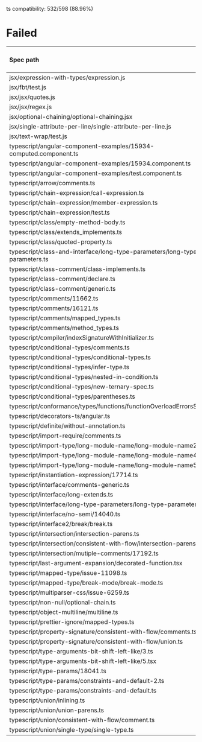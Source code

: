 ts compatibility: 532/598 (88.96%)

# Failed

| Spec path | Failed or Passed | Match ratio |
| :-------- | :--------------: | :---------: |
| jsx/expression-with-types/expression.js | 💥💥💥💥 | 0.00% |
| jsx/fbt/test.js | 💥 | 84.06% |
| jsx/jsx/quotes.js | 💥💥💥💥 | 79.41% |
| jsx/jsx/regex.js | 💥💥💥💥 | 75.00% |
| jsx/optional-chaining/optional-chaining.jsx | 💥 | 85.96% |
| jsx/single-attribute-per-line/single-attribute-per-line.js | 💥✨ | 43.37% |
| jsx/text-wrap/test.js | 💥 | 99.56% |
| typescript/angular-component-examples/15934-computed.component.ts | 💥💥 | 76.92% |
| typescript/angular-component-examples/15934.component.ts | 💥💥 | 53.85% |
| typescript/angular-component-examples/test.component.ts | 💥💥 | 41.18% |
| typescript/arrow/comments.ts | 💥✨ | 44.44% |
| typescript/chain-expression/call-expression.ts | 💥 | 82.81% |
| typescript/chain-expression/member-expression.ts | 💥 | 82.09% |
| typescript/chain-expression/test.ts | 💥 | 50.00% |
| typescript/class/empty-method-body.ts | 💥 | 80.00% |
| typescript/class/extends_implements.ts | 💥 | 90.12% |
| typescript/class/quoted-property.ts | 💥 | 66.67% |
| typescript/class-and-interface/long-type-parameters/long-type-parameters.ts | 💥 | 63.64% |
| typescript/class-comment/class-implements.ts | 💥 | 89.25% |
| typescript/class-comment/declare.ts | 💥 | 84.62% |
| typescript/class-comment/generic.ts | 💥 | 92.00% |
| typescript/comments/11662.ts | 💥 | 80.00% |
| typescript/comments/16121.ts | 💥 | 72.46% |
| typescript/comments/mapped_types.ts | 💥 | 96.77% |
| typescript/comments/method_types.ts | 💥 | 82.05% |
| typescript/compiler/indexSignatureWithInitializer.ts | 💥 | 87.50% |
| typescript/conditional-types/comments.ts | 💥✨ | 31.51% |
| typescript/conditional-types/conditional-types.ts | 💥✨ | 34.48% |
| typescript/conditional-types/infer-type.ts | 💥✨ | 4.76% |
| typescript/conditional-types/nested-in-condition.ts | 💥✨ | 15.79% |
| typescript/conditional-types/new-ternary-spec.ts | 💥✨ | 10.67% |
| typescript/conditional-types/parentheses.ts | 💥✨ | 15.22% |
| typescript/conformance/types/functions/functionOverloadErrorsSyntax.ts | 💥 | 0.00% |
| typescript/decorators-ts/angular.ts | 💥 | 87.50% |
| typescript/definite/without-annotation.ts | 💥 | 91.67% |
| typescript/import-require/comments.ts | 💥 | 33.33% |
| typescript/import-type/long-module-name/long-module-name2.ts | 💥 | 25.00% |
| typescript/import-type/long-module-name/long-module-name4.ts | 💥 | 89.29% |
| typescript/import-type/long-module-name/long-module-name5.ts | 💥 | 33.33% |
| typescript/instantiation-expression/17714.ts | 💥 | 0.00% |
| typescript/interface/comments-generic.ts | 💥💥 | 41.94% |
| typescript/interface/long-extends.ts | 💥💥 | 83.64% |
| typescript/interface/long-type-parameters/long-type-parameters.ts | 💥💥 | 87.33% |
| typescript/interface/no-semi/14040.ts | 💥 | 84.81% |
| typescript/interface2/break/break.ts | 💥💥💥 | 82.30% |
| typescript/intersection/intersection-parens.ts | 💥💥 | 86.17% |
| typescript/intersection/consistent-with-flow/intersection-parens.ts | 💥 | 69.77% |
| typescript/intersection/mutiple-comments/17192.ts | 💥 | 60.00% |
| typescript/last-argument-expansion/decorated-function.tsx | 💥 | 29.06% |
| typescript/mapped-type/issue-11098.ts | 💥 | 97.03% |
| typescript/mapped-type/break-mode/break-mode.ts | 💥 | 68.75% |
| typescript/multiparser-css/issue-6259.ts | 💥 | 57.14% |
| typescript/non-null/optional-chain.ts | 💥 | 88.89% |
| typescript/object-multiline/multiline.ts | 💥✨ | 23.21% |
| typescript/prettier-ignore/mapped-types.ts | 💥 | 96.61% |
| typescript/property-signature/consistent-with-flow/comments.ts | 💥 | 80.00% |
| typescript/property-signature/consistent-with-flow/union.ts | 💥 | 85.71% |
| typescript/type-arguments-bit-shift-left-like/3.ts | 💥 | 0.00% |
| typescript/type-arguments-bit-shift-left-like/5.tsx | 💥 | 0.00% |
| typescript/type-params/18041.ts | 💥 | 43.75% |
| typescript/type-params/constraints-and-default-2.ts | 💥 | 97.60% |
| typescript/type-params/constraints-and-default.ts | 💥 | 87.32% |
| typescript/union/inlining.ts | 💥 | 97.78% |
| typescript/union/union-parens.ts | 💥 | 92.59% |
| typescript/union/consistent-with-flow/comment.ts | 💥 | 78.26% |
| typescript/union/single-type/single-type.ts | 💥 | 0.00% |
